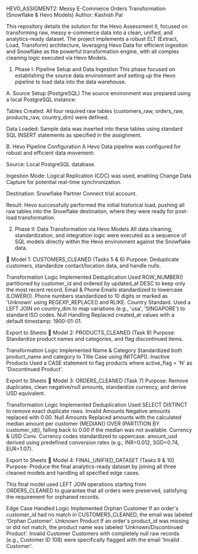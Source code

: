 HEVO_ASSIGMENT2: Messy E-Commerce Orders Transformation (Snowflake & Hevo Models)
Author: Kashish Pal

This repository details the solution for the Hevo Assessment II, focused on transforming raw, messy e-commerce data into a clean, unified, and analytics-ready dataset. The project implements a robust ELT (Extract, Load, Transform) architecture, leveraging Hevo Data for efficient ingestion and Snowflake as the powerful transformation engine, with all complex cleaning logic executed via Hevo Models.

1. Phase I: Pipeline Setup and Data Ingestion
This phase focused on establishing the source data environment and setting up the Hevo pipeline to load data into the data warehouse.

A. Source Setup (PostgreSQL)
The source environment was prepared using a local PostgreSQL instance:

Tables Created: All four required raw tables (customers_raw, orders_raw, products_raw, country_dim) were defined.

Data Loaded: Sample data was inserted into these tables using standard SQL INSERT statements as specified in the assignment.

B. Hevo Pipeline Configuration
A Hevo Data pipeline was configured for robust and efficient data movement:

Source: Local PostgreSQL database.

Ingestion Mode: Logical Replication (CDC) was used, enabling Change Data Capture for potential real-time synchronization.

Destination: Snowflake Partner Connect trial account.

Result: Hevo successfully performed the initial historical load, pushing all raw tables into the Snowflake destination, where they were ready for post-load transformation.

2. Phase II: Data Transformation via Hevo Models
All data cleaning, standardization, and integration logic were executed as a sequence of SQL models directly within the Hevo environment against the Snowflake data.

📜 Model 1: CUSTOMERS_CLEANED (Tasks 5 & 6)
Purpose: Deduplicate customers, standardize contact/location data, and handle nulls.

Transformation	Logic Implemented
Deduplication	Used ROW_NUMBER() partitioned by customer_id and ordered by updated_at DESC to keep only the most recent record.
Email & Phone	Emails standardized to lowercase (LOWER()). Phone numbers standardized to 10 digits or marked as 'Unknown' using REGEXP_REPLACE() and RLIKE.
Country Standard.	Used a LEFT JOIN on country_dim to map variations (e.g., 'usa', 'SINGAPORE') to standard ISO codes.
Null Handling	Replaced <null> created_at values with a default timestamp: 1900-01-01.

Export to Sheets
📜 Model 2: PRODUCTS_CLEANED (Task 8)
Purpose: Standardize product names and categories, and flag discontinued items.

Transformation	Logic Implemented
Name & Category	Standardized both product_name and category to Title Case using INITCAP().
Inactive Products	Used a CASE statement to flag products where active_flag = 'N' as 'Discontinued Product'.

Export to Sheets
📜 Model 3: ORDERS_CLEANED (Task 7)
Purpose: Remove duplicates, clean negative/null amounts, standardize currency, and derive USD equivalent.

Transformation	Logic Implemented
Deduplication	Used SELECT DISTINCT to remove exact duplicate rows.
Invalid Amounts	Negative amounts replaced with 0.00.
Null Amounts	Replaced <null> amounts with the calculated median amount per customer (MEDIAN() OVER (PARTITION BY customer_id)), falling back to 0.00 if the median was not available.
Currency & USD Conv.	Currency codes standardized to uppercase. amount_usd derived using predefined conversion rates (e.g., INR=0.012, SGD=0.74, EUR=1.07).

Export to Sheets
📜 Model 4: FINAL_UNIFIED_DATASET (Tasks 9 & 10)
Purpose: Produce the final analytics-ready dataset by joining all three cleaned models and handling all specified edge cases.

This final model used LEFT JOIN operations starting from ORDERS_CLEANED to guarantee that all orders were preserved, satisfying the requirement for orphaned records.

Edge Case Handled	Logic Implemented
Orphan Customer	If an order's customer_id had no match in CUSTOMERS_CLEANED, the email was labeled 'Orphan Customer'.
Unknown Product	If an order's product_id was missing or did not match, the product name was labeled 'Unknown/Discontinued Product'.
Invalid Customer	Customers with completely null raw records (e.g., Customer ID 108) were specifically flagged with the email 'Invalid Customer'.
